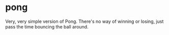 # pong
Very, very simple version of Pong. There's no way of winning or losing, just pass the time bouncing the ball around.
